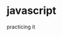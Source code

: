 # javascript
practicing it
<script>
  var a="hello javascript developers";
  console.log(a);
  </script>
